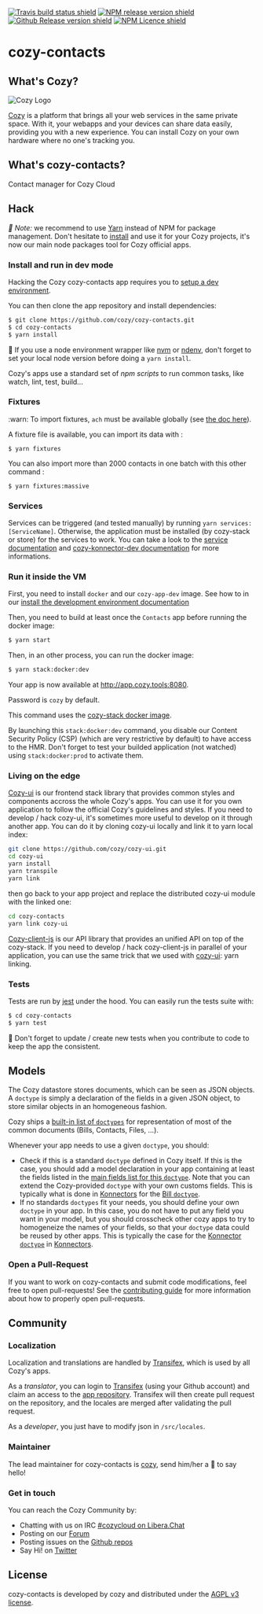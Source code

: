[![Travis build status shield](https://img.shields.io/travis/cozy/cozy-contacts/master.svg)](https://travis-ci.org/cozy/cozy-contacts)
[![NPM release version shield](https://img.shields.io/npm/v/cozy-contacts.svg)](https://www.npmjs.com/package/cozy-contacts)
[![Github Release version shield](https://img.shields.io/github/tag/cozy/cozy-contacts.svg)](https://github.com/cozy/cozy-contacts/releases)
[![NPM Licence shield](https://img.shields.io/npm/l/cozy-contacts.svg)](https://github.com/cozy/cozy-contacts/blob/master/LICENSE)


# cozy-contacts


## What's Cozy?

![Cozy Logo](https://cdn.rawgit.com/cozy/cozy-guidelines/master/templates/cozy_logo_small.svg)

[Cozy] is a platform that brings all your web services in the same private space.  With it, your webapps and your devices can share data easily, providing you with a new experience. You can install Cozy on your own hardware where no one's tracking you.


## What's cozy-contacts?

Contact manager for Cozy Cloud


## Hack

_:pushpin: Note:_ we recommend to use [Yarn] instead of NPM for package management. Don't hesitate to [install][yarn-install] and use it for your Cozy projects, it's now our main node packages tool for Cozy official apps.

### Install and run in dev mode

Hacking the Cozy cozy-contacts app requires you to [setup a dev environment][setup].

You can then clone the app repository and install dependencies:

```sh
$ git clone https://github.com/cozy/cozy-contacts.git
$ cd cozy-contacts
$ yarn install
```

:pushpin: If you use a node environment wrapper like [nvm] or [ndenv], don't forget to set your local node version before doing a `yarn install`.

Cozy's apps use a standard set of _npm scripts_ to run common tasks, like watch, lint, test, build…

### Fixtures

:warn: To import fixtures, `ach` must be available globally (see [the doc here][ach]).

A fixture file is available, you can import its data with :

```
$ yarn fixtures
```

You can also import more than 2000 contacts in one batch with this other command :

```
$ yarn fixtures:massive
```

### Services

Services can be triggered (and tested manually) by running `yarn services:[ServiceName]`. Otherwise, the application must be installed (by cozy-stack or store) for the services to work. You can take a look to the [service documentation][service] and [cozy-konnector-dev documentation][cozy-konnector-dev] for more informations.

### Run it inside the VM

First, you need to install `docker` and our `cozy-app-dev` image. See how to in our [install the development environment documentation][setup]

Then, you need to build at least once the `Contacts` app before running the docker image:

```sh
$ yarn start
```

Then, in an other process, you can run the docker image: 

```sh
$ yarn stack:docker:dev
```

Your app is now available at http://app.cozy.tools:8080.

Password is `cozy` by default.

This command uses the [cozy-stack docker image][cozy-stack-docker].

By launching this `stack:docker:dev` command, you disable our Content Security Policy (CSP) (which are very restrictive by default) to have access to the HMR. Don't forget to test your builded application (not watched) using `stack:docker:prod` to activate them.

### Living on the edge

[Cozy-ui] is our frontend stack library that provides common styles and components accross the whole Cozy's apps. You can use it for you own application to follow the official Cozy's guidelines and styles. If you need to develop / hack cozy-ui, it's sometimes more useful to develop on it through another app. You can do it by cloning cozy-ui locally and link it to yarn local index:

```sh
git clone https://github.com/cozy/cozy-ui.git
cd cozy-ui
yarn install
yarn transpile
yarn link
```

then go back to your app project and replace the distributed cozy-ui module with the linked one:

```sh
cd cozy-contacts
yarn link cozy-ui
```

[Cozy-client-js] is our API library that provides an unified API on top of the cozy-stack. If you need to develop / hack cozy-client-js in parallel of your application, you can use the same trick that we used with [cozy-ui]: yarn linking.


### Tests

Tests are run by [jest] under the hood. You can easily run the tests suite with:

```sh
$ cd cozy-contacts
$ yarn test
```

:pushpin: Don't forget to update / create new tests when you contribute to code to keep the app the consistent.


## Models

The Cozy datastore stores documents, which can be seen as JSON objects. A `doctype` is simply a declaration of the fields in a given JSON object, to store similar objects in an homogeneous fashion.

Cozy ships a [built-in list of `doctypes`][doctypes] for representation of most of the common documents (Bills, Contacts, Files, ...).

Whenever your app needs to use a given `doctype`, you should:

- Check if this is a standard `doctype` defined in Cozy itself. If this is the case, you should add a model declaration in your app containing at least the fields listed in the [main fields list for this `doctype`][doctypes]. Note that you can extend the Cozy-provided `doctype` with your own customs fields. This is typically what is done in [Konnectors] for the [Bill `doctype`][bill-doctype].
- If no standards `doctypes` fit your needs, you should define your own `doctype` in your app. In this case, you do not have to put any field you want in your model, but you should crosscheck other cozy apps to try to homogeneize the names of your fields, so that your `doctype` data could be reused by other apps. This is typically the case for the [Konnector `doctype`][konnector-doctype] in [Konnectors].


### Open a Pull-Request

If you want to work on cozy-contacts and submit code modifications, feel free to open pull-requests! See the [contributing guide][contribute] for more information about how to properly open pull-requests.


## Community

### Localization

Localization and translations are handled by [Transifex][tx], which is used by all Cozy's apps.

As a _translator_, you can login to [Transifex][tx-signin] (using your Github account) and claim an access to the [app repository][tx-app]. Transifex will then create pull request on the repository, and the locales are merged after validating the pull request.

As a _developer_, you just have to modify json in `/src/locales`.


### Maintainer

The lead maintainer for cozy-contacts is [cozy](https://github.com/cozy), send him/her a :beers: to say hello!


### Get in touch

You can reach the Cozy Community by:

- Chatting with us on IRC [#cozycloud on Libera.Chat][libera]
- Posting on our [Forum][forum]
- Posting issues on the [Github repos][github]
- Say Hi! on [Twitter][twitter]


## License

cozy-contacts is developed by cozy and distributed under the [AGPL v3 license][agpl-3.0].



[cozy]: https://cozy.io "Cozy Cloud"
[setup]: https://docs.cozy.io/en/tutorials/app/#install-the-development-environment "Cozy dev docs: Set up the Development Environment"
[yarn]: https://yarnpkg.com/
[yarn-install]: https://yarnpkg.com/en/docs/install
[cozy-ui]: https://github.com/cozy/cozy-ui
[cozy-client-js]: https://github.com/cozy/cozy-client-js/
[cozy-stack-docker]: https://github.com/cozy/cozy-stack/blob/master/docs/client-app-dev.md#with-docker
[doctypes]: https://cozy.github.io/cozy-doctypes/
[bill-doctype]: https://github.com/cozy/cozy-konnector-libs/blob/master/models/bill.js
[konnector-doctype]: https://github.com/cozy/cozy-konnector-libs/blob/master/models/base_model.js
[konnectors]: https://github.com/cozy/cozy-konnector-libs
[cozy-konnector-dev]: https://github.com/konnectors/libs/tree/master/packages/cozy-jobs-cli#cozy-konnector-dev
[agpl-3.0]: https://www.gnu.org/licenses/agpl-3.0.html
[contribute]: CONTRIBUTING.md
[tx]: https://www.transifex.com/cozy/
[tx-signin]: https://www.transifex.com/signin/
[tx-app]: https://www.transifex.com/cozy/<SLUG_TX>/dashboard/
[libera]: https://web.libera.chat/#cozycloud
[forum]: https://forum.cozy.io/
[github]: https://github.com/cozy/
[twitter]: https://twitter.com/cozycloud
[nvm]: https://github.com/creationix/nvm
[ndenv]: https://github.com/riywo/ndenv
[jest]: https://facebook.github.io/jest/
[ach]: https://docs.cozy.io/en/ach/
[service]: https://docs.cozy.io/en/cozy-stack/apps/#services
